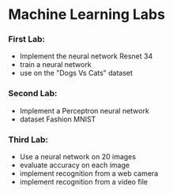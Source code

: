 # Machine Learning Labs
### First Lab:
- Implement the neural network Resnet 34
- train a neural network
- use on the "Dogs Vs Cats" dataset
### Second Lab:
- Implement a Perceptron neural network
- dataset Fashion MNIST
### Third Lab:
- Use a neural network on 20 images
- evaluate accuracy on each image
- implement recognition from a web camera
- implement recognition from a video file